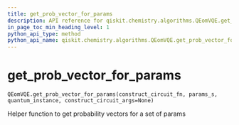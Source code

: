 ```yaml
---
title: get_prob_vector_for_params
description: API reference for qiskit.chemistry.algorithms.QEomVQE.get_prob_vector_for_params
in_page_toc_min_heading_level: 1
python_api_type: method
python_api_name: qiskit.chemistry.algorithms.QEomVQE.get_prob_vector_for_params
---
```


# get\_prob\_vector\_for\_params

<span id="qiskit.chemistry.algorithms.QEomVQE.get_prob_vector_for_params" />

`QEomVQE.get_prob_vector_for_params(construct_circuit_fn, params_s, quantum_instance, construct_circuit_args=None)`

Helper function to get probability vectors for a set of params

